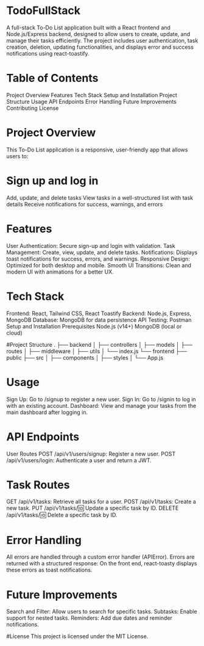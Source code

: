 # TodoFullStack
A full-stack To-Do List application built with a React frontend and Node.js/Express backend, designed to allow users to create, update, and manage their tasks efficiently. The project includes user authentication, task creation, deletion, updating functionalities, and displays error and success notifications using react-toastify.

# Table of Contents
  Project Overview
  Features
  Tech Stack
  Setup and Installation
  Project Structure
  Usage
  API Endpoints
  Error Handling
  Future Improvements
  Contributing
  License
  
# Project Overview
This To-Do List application is a responsive, user-friendly app that allows users to:

# Sign up and log in
Add, update, and delete tasks
View tasks in a well-structured list with task details
Receive notifications for success, warnings, and errors
# Features
User Authentication: Secure sign-up and login with validation.
Task Management: Create, view, update, and delete tasks.
Notifications: Displays toast notifications for success, errors, and warnings.
Responsive Design: Optimized for both desktop and mobile.
Smooth UI Transitions: Clean and modern UI with animations for a better UX.

# Tech Stack
Frontend: React, Tailwind CSS, React Toastify
Backend: Node.js, Express, MongoDB
Database: MongoDB for data persistence
API Testing: Postman
Setup and Installation
Prerequisites
Node.js (v14+)
MongoDB (local or cloud)

#Project Structure
.
├── backend
│   ├── controllers
│   ├── models
│   ├── routes
│   ├── middleware
│   ├── utils
│   └── index.js
└── frontend
    ├── public
    ├── src
    │   ├── components
    │   ├── styles
    │   └── App.js

    
# Usage
Sign Up: Go to /signup to register a new user.
Sign In: Go to /signin to log in with an existing account.
Dashboard: View and manage your tasks from the main dashboard after logging in.

# API Endpoints
User Routes
POST /api/v1/users/signup: Register a new user.
POST /api/v1/users/login: Authenticate a user and return a JWT.

# Task Routes
GET /api/v1/tasks: Retrieve all tasks for a user.
POST /api/v1/tasks: Create a new task.
PUT /api/v1/tasks/:id: Update a specific task by ID.
DELETE /api/v1/tasks/:id: Delete a specific task by ID.

# Error Handling
All errors are handled through a custom error handler (APIError). Errors are returned with a structured response:
On the front end, react-toasty displays these errors as toast notifications.

# Future Improvements
Search and Filter: Allow users to search for specific tasks.
Subtasks: Enable support for nested tasks.
Reminders: Add due dates and reminder notifications.

#License
This project is licensed under the MIT License.
